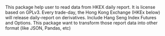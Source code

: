 This package help user to read data from HKEX daily report. 
It is license based on GPLv3. 
Every trade-day, the Hong Kong Exchange (HKEx below) will release daily-report on derivatives. 
Include Hang Seng Index Futures and Options. 
This package want to transform those report data into other format (like JSON, Pandas, etc)
